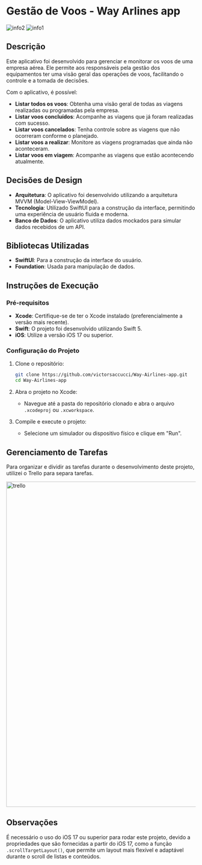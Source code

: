# Gestão de Voos - Way Arlines app

![info2](https://github.com/user-attachments/assets/dca6ec50-cbbc-43d3-9deb-9c09ff99c948)
![info1](https://github.com/user-attachments/assets/0ab0ef2b-6e91-43ea-829f-8aabe3488f3c)

## Descrição

Este aplicativo foi desenvolvido para gerenciar e monitorar os voos de uma empresa aérea. Ele permite aos responsáveis pela gestão dos equipamentos ter uma visão geral das operações de voos, facilitando o controle e a tomada de decisões.

Com o aplicativo, é possível:

- **Listar todos os voos**: Obtenha uma visão geral de todas as viagens realizadas ou programadas pela empresa.
- **Listar voos concluídos**: Acompanhe as viagens que já foram realizadas com sucesso.
- **Listar voos cancelados**: Tenha controle sobre as viagens que não ocorreram conforme o planejado.
- **Listar voos a realizar**: Monitore as viagens programadas que ainda não aconteceram.
- **Listar voos em viagem**: Acompanhe as viagens que estão acontecendo atualmente.

## Decisões de Design

- **Arquitetura**: O aplicativo foi desenvolvido utilizando a arquitetura MVVM (Model-View-ViewModel).
- **Tecnologia**: Utilizado SwiftUI para a construção da interface, permitindo uma experiência de usuário fluida e moderna.
- **Banco de Dados**: O aplicativo utiliza dados mockados para simular dados recebidos de um API.

## Bibliotecas Utilizadas

- **SwiftUI**: Para a construção da interface do usuário.
- **Foundation**: Usada para manipulação de dados.

## Instruções de Execução

### Pré-requisitos

- **Xcode**: Certifique-se de ter o Xcode instalado (preferencialmente a versão mais recente).
- **Swift**: O projeto foi desenvolvido utilizando Swift 5.
- **iOS**: Utilize a versão iOS 17 ou superior.
  
### Configuração do Projeto

1. Clone o repositório:
    ```bash
    git clone https://github.com/victorsaccucci/Way-Airlines-app.git
    cd Way-Airlines-app
    ```

2. Abra o projeto no Xcode:
    - Navegue até a pasta do repositório clonado e abra o arquivo `.xcodeproj` ou `.xcworkspace`.

3. Compile e execute o projeto:
    - Selecione um simulador ou dispositivo físico e clique em "Run".

## Gerenciamento de Tarefas

Para organizar e dividir as tarefas durante o desenvolvimento deste projeto, utilizei o Trello para separa tarefas.

<img width="864" alt="trello" src="https://github.com/user-attachments/assets/fbc0a906-dc08-4c0e-b21a-9baa3e0887fb">

## Observações

É necessário o uso do iOS 17 ou superior para rodar este projeto, devido a propriedades que são fornecidas a partir do iOS 17, como a função `.scrollTargetLayout()`, que permite um layout mais flexível e adaptável durante o scroll de listas e conteúdos.

